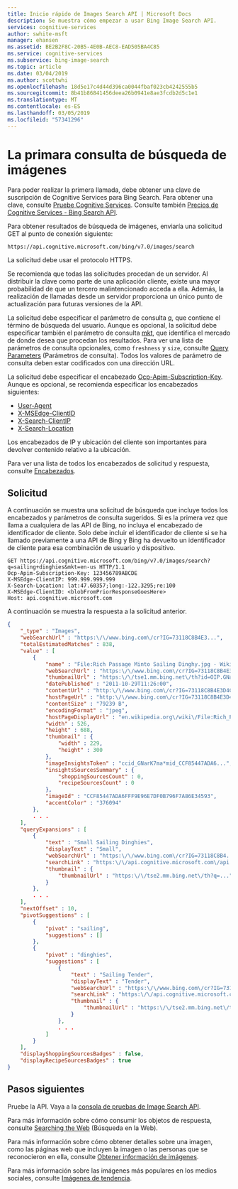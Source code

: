 ```yaml
---
title: Inicio rápido de Images Search API | Microsoft Docs
description: Se muestra cómo empezar a usar Bing Image Search API.
services: cognitive-services
author: swhite-msft
manager: ehansen
ms.assetid: BE2B2F8C-20B5-4E0B-AEC8-EAD505BA4C85
ms.service: cognitive-services
ms.subservice: bing-image-search
ms.topic: article
ms.date: 03/04/2019
ms.author: scottwhi
ms.openlocfilehash: 18d5e17c4d44d396ca0044fbaf023cb4242555b5
ms.sourcegitcommit: 8b41b86841456deea26b0941e8ae3fcdb2d5c1e1
ms.translationtype: MT
ms.contentlocale: es-ES
ms.lasthandoff: 03/05/2019
ms.locfileid: "57341296"
---
```

# <a name="your-first-images-search-query"></a>La primara consulta de búsqueda de imágenes

Para poder realizar la primera llamada, debe obtener una clave de suscripción de Cognitive Services para Bing Search. Para obtener una clave, consulte [Pruebe Cognitive Services](https://azure.microsoft.com/try/cognitive-services/?api=bing-image-search-api).  Consulte también [Precios de Cognitive Services - Bing Search API](https://azure.microsoft.com/pricing/details/cognitive-services/search-api/).

Para obtener resultados de búsqueda de imágenes, enviaría una solicitud GET al punto de conexión siguiente:  
  
```
https://api.cognitive.microsoft.com/bing/v7.0/images/search
```
  
La solicitud debe usar el protocolo HTTPS.

Se recomienda que todas las solicitudes procedan de un servidor. Al distribuir la clave como parte de una aplicación cliente, existe una mayor probabilidad de que un tercero malintencionado acceda a ella. Además, la realización de llamadas desde un servidor proporciona un único punto de actualización para futuras versiones de la API.

La solicitud debe especificar el parámetro de consulta [q](https://docs.microsoft.com/rest/api/cognitiveservices/bing-images-api-v7-reference#query), que contiene el término de búsqueda del usuario. Aunque es opcional, la solicitud debe especificar también el parámetro de consulta [mkt](https://docs.microsoft.com/rest/api/cognitiveservices/bing-images-api-v7-reference#mkt), que identifica el mercado de donde desea que procedan los resultados. Para ver una lista de parámetros de consulta opcionales, como `freshness` y `size`, consulte [Query Parameters](https://docs.microsoft.com/rest/api/cognitiveservices/bing-images-api-v7-reference#query-parameters) (Parámetros de consulta). Todos los valores de parámetro de consulta deben estar codificados con una dirección URL.  
  
La solicitud debe especificar el encabezado [Ocp-Apim-Subscription-Key](https://docs.microsoft.com/rest/api/cognitiveservices/bing-images-api-v7-reference#subscriptionkey). Aunque es opcional, se recomienda especificar los encabezados siguientes:  
  
-   [User-Agent](https://docs.microsoft.com/rest/api/cognitiveservices/bing-images-api-v7-reference#useragent)  
-   [X-MSEdge-ClientID](https://docs.microsoft.com/rest/api/cognitiveservices/bing-images-api-v7-reference#clientid)  
-   [X-Search-ClientIP](https://docs.microsoft.com/rest/api/cognitiveservices/bing-images-api-v7-reference#clientip)  
-   [X-Search-Location](https://docs.microsoft.com/rest/api/cognitiveservices/bing-images-api-v7-reference#location)  

Los encabezados de IP y ubicación del cliente son importantes para devolver contenido relativo a la ubicación.  

Para ver una lista de todos los encabezados de solicitud y respuesta, consulte [Encabezados](https://docs.microsoft.com/rest/api/cognitiveservices/bing-images-api-v7-reference#headers).

## <a name="the-request"></a>Solicitud

A continuación se muestra una solicitud de búsqueda que incluye todos los encabezados y parámetros de consulta sugeridos. Si es la primera vez que llama a cualquiera de las API de Bing, no incluya el encabezado de identificador de cliente. Solo debe incluir el identificador de cliente si se ha llamado previamente a una API de Bing y Bing ha devuelto un identificador de cliente para esa combinación de usuario y dispositivo. 
  
```  
GET https://api.cognitive.microsoft.com/bing/v7.0/images/search?q=sailing+dinghies&mkt=en-us HTTP/1.1  
Ocp-Apim-Subscription-Key: 123456789ABCDE  
X-MSEdge-ClientIP: 999.999.999.999  
X-Search-Location: lat:47.60357;long:-122.3295;re:100  
X-MSEdge-ClientID: <blobFromPriorResponseGoesHere>  
Host: api.cognitive.microsoft.com  
```  

A continuación se muestra la respuesta a la solicitud anterior.

```json
{
    "_type" : "Images",
    "webSearchUrl" : "https:\/\/www.bing.com\/cr?IG=73118C8B4E3...",
    "totalEstimatedMatches" : 838,
    "value" : [
        {
            "name" : "File:Rich Passage Minto Sailing Dinghy.jpg - Wikipedia",
            "webSearchUrl" : "https:\/\/www.bing.com\/cr?IG=73118C8B4E3...",
            "thumbnailUrl" : "https:\/\/tse1.mm.bing.net\/th?id=OIP.GNarK7m...",
            "datePublished" : "2011-10-29T11:26:00",
            "contentUrl" : "http:\/\/www.bing.com\/cr?IG=73118C8B4E3D4C3...",
            "hostPageUrl" : "http:\/\/www.bing.com\/cr?IG=73118C8B4E3D4C3687...",
            "contentSize" : "79239 B",
            "encodingFormat" : "jpeg",
            "hostPageDisplayUrl" : "en.wikipedia.org\/wiki\/File:Rich_Passage...",
            "width" : 526,
            "height" : 688,
            "thumbnail" : {
                "width" : 229,
                "height" : 300
            },
            "imageInsightsToken" : "ccid_GNarK7ma*mid_CCF85447ADA6...",
            "insightsSourcesSummary" : {
                "shoppingSourcesCount" : 0,
                "recipeSourcesCount" : 0
            },
            "imageId" : "CCF85447ADA6FFF9E96E7DF0B796F7A86E34593",
            "accentColor" : "376094"
        },
        . . .
    ],
    "queryExpansions" : [
        {
            "text" : "Small Sailing Dinghies",
            "displayText" : "Small",
            "webSearchUrl" : "https:\/\/www.bing.com\/cr?IG=73118C8B4...",
            "searchLink" : "https:\/\/api.cognitive.microsoft.com\/api...",
            "thumbnail" : {
                "thumbnailUrl" : "https:\/\/tse2.mm.bing.net\/th?q=..."
            }
        },
        . . .
    ],
    "nextOffset" : 10,
    "pivotSuggestions" : [
        {
            "pivot" : "sailing",
            "suggestions" : []
        },
        {
            "pivot" : "dinghies",
            "suggestions" : [
                {
                    "text" : "Sailing Tender",
                    "displayText" : "Tender",
                    "webSearchUrl" : "https:\/\/www.bing.com\/cr?IG=73118...",
                    "searchLink" : "https:\/\/api.cognitive.microsoft.com\/api...",
                    "thumbnail" : {
                        "thumbnailUrl" : "https:\/\/tse2.mm.bing.net\/th?q=..."
                    }
                },
                . . .
            ]
        }
    ],
    "displayShoppingSourcesBadges" : false,
    "displayRecipeSourcesBadges" : true
}
```

## <a name="next-steps"></a>Pasos siguientes

Pruebe la API. Vaya a la [consola de pruebas de Image Search API](https://dev.cognitive.microsoft.com/docs/services/8336afba49a84475ba401758c0dbf749/operations/571fab09dbe2d933e891028f). 

Para más información sobre cómo consumir los objetos de respuesta, consulte [Searching the Web](./search-the-web.md) (Búsqueda en la Web).

Para más información sobre cómo obtener detalles sobre una imagen, como las páginas web que incluyen la imagen o las personas que se reconocieron en ella, consulte [Obtener información de imágenes](./image-insights.md).  
  
Para más información sobre las imágenes más populares en los medios sociales, consulte [Imágenes de tendencia](./trending-images.md).  
